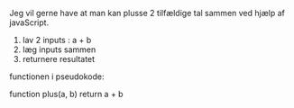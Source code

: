 Jeg vil gerne have at man kan plusse 2 tilfældige tal sammen ved hjælp af javaScript.




1) lav 2 inputs : a + b
2) læg inputs sammen
3) returnere resultatet




functionen i pseudokode:

function plus(a, b)
    return a + b




